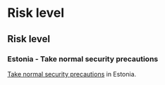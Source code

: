 # Risk level

## Risk level

### Estonia - Take normal security precautions

[Take normal security precautions](#levels "Risk Levels") in Estonia.